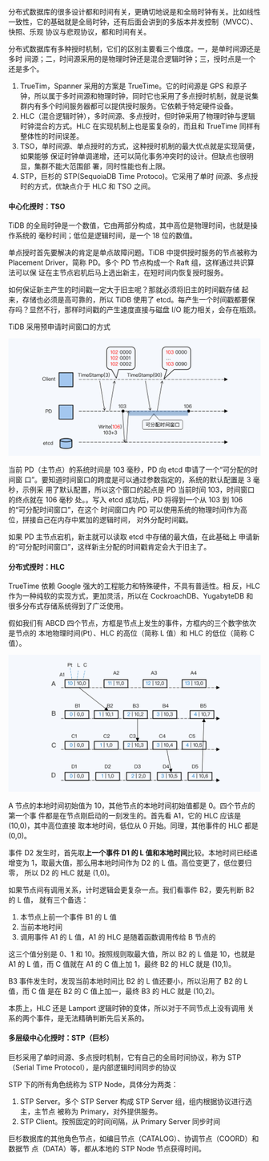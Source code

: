 分布式数据库的很多设计都和时间有关，更确切地说是和全局时钟有关。比如线性一致性，它的基础就是全局时钟，还有后面会讲到的多版本并发控制（MVCC）、快照、乐观 协议与悲观协议，都和时间有关。

分布式数据库有多种授时机制，它们的区别主要看三个维度。一，是单时间源还是多时 间源；二，时间源采用的是物理时钟还是混合逻辑时钟；三，授时点是一个还是多个。

1. TrueTim，Spanner 采用的方案是 TrueTime。它的时间源是 GPS 和原子钟，所以属于多时间源和物理时钟，同时它也采用了多点授时机制，就是说集群内有多个时间服务器都可以提供授时服务。它依赖于特定硬件设备。
2. HLC（混合逻辑时钟），多时间源、多点授时，但时钟采用了物理时钟与逻辑时钟混合的方式。HLC 在实现机制上也是蛮复杂的，而且和 TrueTime 同样有整体性的时间误差。
3. TSO，单时间源、单点授时的方式，这种授时机制的最大优点就是实现简便，如果能够 保证时钟单调递增，还可以简化事务冲突时的设计。但缺点也很明显，集群不能大范围部 署，同时性能也有上限。
4. STP，巨杉的 STP(SequoiaDB Time Protoco)。它采用了单时 间源、多点授时的方式，优缺点介于 HLC 和 TSO 之间。

#### 中心化授时：TSO

TiDB 的全局时钟是一个数值，它由两部分构成，其中高位是物理时间，也就是操作系统的 毫秒时间；低位是逻辑时间，是一个 18 位的数值。

单点授时首先要解决的肯定是单点故障问题。TiDB 中提供授时服务的节点被称为 Placement Driver，简称 PD。多个 PD 节点构成一个 Raft 组，这样通过共识算法可以保 证在主节点宕机后马上选出新主，在短时间内恢复授时服务。

如何保证新主产生的时间戳一定大于旧主呢？那就必须将旧主的时间戳存储 起来，存储也必须是高可靠的，所以 TiDB 使用了 etcd。每产生一个时间戳都要保 存吗？显然不行，那样时间戳的产生速度直接与磁盘 I/O 能力相关，会存在瓶颈。

TiDB 采用预申请时间窗口的方式

<img src="./tso.jpeg" style="zoom:50%;" />

当前 PD（主节点）的系统时间是 103 毫秒，PD 向 etcd 申请了一个“可分配的时间窗 口”。要知道时间窗口的跨度是可以通过参数指定的，系统的默认配置是 3 毫秒，示例采 用了默认配置，所以这个窗口的起点是 PD 当前时间 103，时间窗口的终点就在 106 毫秒 处。。写入 etcd 成功后，PD 将得到一个从 103 到 106 的“可分配时间窗口”，在这个 时间窗口内 PD 可以使用系统的物理时间作为高位，拼接自己在内存中累加的逻辑时间， 对外分配时间戳。

如果 PD 主节点宕机，新主就可以读取 etcd 中存储的最大值，在此基础上 申请新的“可分配时间窗口”，这样新主分配的时间戳肯定会大于旧主了。

#### 分布式授时：HLC

TrueTime 依赖 Google 强大的工程能力和特殊硬件，不具有普适性。相 反，HLC 作为一种纯软的实现方式，更加灵活，所以在 CockroachDB、YugabyteDB 和 很多分布式存储系统得到了广泛使用。

假如我们有 ABCD 四个节点，方框是节点上发生的事件，方框内的三个数字依次是节点的 本地物理时间(Pt）、HLC 的高位（简称 L 值）和 HLC 的低位（简称 C 值）。

<img src="./hlc.jpeg" style="zoom:50%;" />

A 节点的本地时间初始值为 10，其他节点的本地时间初始值都是 0。四个节点的第一个事 件都是在节点刚启动的一刻发生的。首先看 A1，它的 HLC 应该是 (10,0)，其中高位直接 取本地时间，低位从 0 开始。同理，其他事件的 HLC 都是 (0,0)。

事件 D2 发生时，首先取**上一个事件 D1 的 L 值和本地时间**比较。本地时间已经递增变为 1，取最大值，那么用本地时间作为 D2 的 L 值。高位变更了，低位要归零， 所以 D2 的 HLC 就是 (1,0)。

如果节点间有调用关系，计时逻辑会更复杂一点。我们看事件 B2，要先判断 B2 的 L 值， 就有三个备选：

1. 本节点上前一个事件 B1 的 L 值 
2. 当前本地时间 
3. 调用事件 A1 的 L 值，A1 的 HLC 是随着函数调用传给 B 节点的

这三个值分别是 0、1 和 10。按照规则取最大值，所以 B2 的 L 值是 10，也就是 A1 的 L 值，而 C 值就在 A1 的 C 值上加 1，最终 B2 的 HLC 就是 (10,1)。

B3 事件发生时，发现当前本地时间比 B2 的 L 值还要小，所以沿用了 B2 的 L 值，而 C 值 是在 B2 的 C 值上加一，最终 B3 的 HLC 就是 (10,2)。

本质上，HLC 还是 Lamport 逻辑时钟的变体，所以对于不同节点上没有调用 关系的两个事件，是无法精确判断先后关系的。

#### 多层级中心化授时：STP（巨杉）

巨杉采用了单时间源、多点授时机制，它有自己的全局时间协议，称为 STP（Serial Time Protocol），是内部逻辑时间同步的协议

STP 下的所有角色统称为 STP Node，具体分为两类：

1. STP Server。多个 STP Server 构成 STP Server 组，组内根据协议进行选主，主节点 被称为 Primary，对外提供服务。 
2.  STP Client。按照固定的时间间隔，从 Primary Server 同步时间

巨杉数据库的其他角色节点，如编目节点（CATALOG）、协调节点（COORD）和数据节 点（DATA）等，都从本地的 STP Node 节点获得时间。